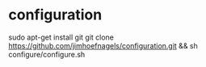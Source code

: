 # configuration
sudo apt-get install git
git clone https://github.com/jimhoefnagels/configuration.git && sh configure/configure.sh
